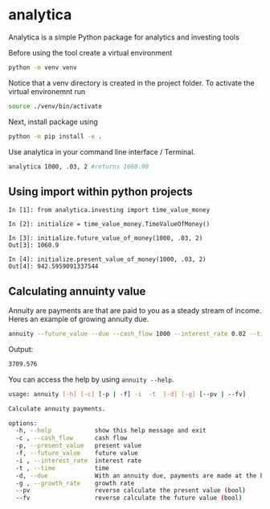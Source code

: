 # analytica

Analytica is a simple Python package for analytics and investing tools

Before using the tool create a virtual environment

```bash
python -m venv venv
```

Notice that a venv directory is created in the project folder. To activate the virtual environemnt run

```bash
source ./venv/bin/activate
```

Next, install package using

```bash
python -m pip install -e .
```

Use analytica in your command line interface / Terminal.

```bash
analytica 1000, .03, 2 #returns 1060.90

```

## Using import within python projects

```python3
In [1]: from analytica.investing import time_value_money

In [2]: initialize = time_value_money.TimeValueOfMoney()

In [3]: initialize.future_value_of_money(1000, .03, 2)
Out[3]: 1060.9

In [4]: initialize.present_value_of_money(1000, .03, 2)
Out[4]: 942.5959091337544
```

## Calculating annuinty value

Annuity are payments are that are paid to you as a steady stream of income. Heres an example of growing annuity due.

```bash
annuity --future_value --due --cash_flow 1000 --interest_rate 0.02 --time 3 --growth_rate .10
```

Output:

```bash
3709.576
```

You can access the help by using `annuity --help`.

```bash
usage: annuity [-h] [-c] [-p | -f] -i  -t  [-d] [-g] [--pv | --fv]

Calculate annuity payments.

options:
  -h, --help            show this help message and exit
  -c , --cash_flow      cash flow
  -p, --present_value   present value
  -f, --future_value    future value
  -i , --interest_rate  interest rate
  -t , --time           time
  -d, --due             With an annuity due, payments are made at the beginning of each period
  -g , --growth_rate    growth rate
  --pv                  reverse calculate the present value (bool)
  --fv                  reverse calculate the future value (bool)
```
